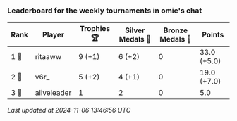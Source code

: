 ### Leaderboard for the weekly tournaments in omie's chat
| Rank | Player | Trophies 🏆 | Silver Medals 🥈 | Bronze Medals 🥉 | Points |
|------|--------|-------------|------------------|------------------|--------|
| 1 🥇 | ritaaww | 9 (+1) | 6 (+2) | 0 | 33.0 (+5.0) |
| 2 🥈 | v6r_ | 5 (+2) | 4 (+1) | 0 | 19.0 (+7.0) |
| 3 🥉 | aliveleader | 1 | 2 | 0 | 5.0 |

_Last updated at 2024-11-06 13:46:56 UTC_